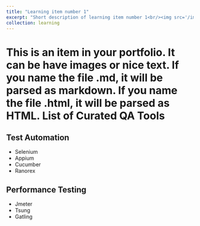 ```yaml
---
title: "Learning item number 1"
excerpt: "Short description of learning item number 1<br/><img src='/images/500x300.png'>"
collection: learning
---
```


This is an item in your portfolio. It can be have images or nice text. If you name the file .md, it will be parsed as markdown. If you name the file .html, it will be parsed as HTML. 
List of Curated QA Tools
======

Test Automation
---
- Selenium
- Appium
- Cucumber
- Ranorex

Performance Testing
---
- Jmeter
- Tsung
- Gatling
